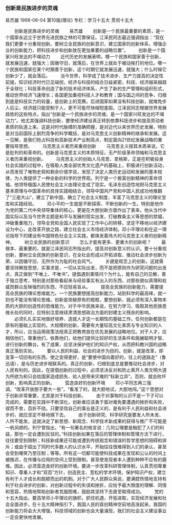 ### 创新是民族进步的灵魂
易杰雄
1998-06-04
第10版(理论)
专栏：学习十五大  贯彻十五大

　　创新是民族进步的灵魂
　　易杰雄
　　创新是一个民族最重要的素质，是一个国家永远立于世界先进民族之林的可靠保证。江泽民同志最近强调指出：“现在我们更要十分重视创新。要树立全民族的创新意识，建立国家的创新体系，增强企业的创新能力，把科技进步和创新放在更加重要的战略位置”。
　　创新是一个国家兴旺发达的不竭动力
　　近代历史的发展表明，哪一个民族和国家善于创新，就发展迅速，就强大；因循守旧，就落后，在世界上就处于被动挨打的地位。哪一个民族和国家在某个时期善于创新，这个时期它就发展迅速，就强大；什么时候它创新少了，就会落后。
　　当今世界，科学成了技术进步、生产力提高的决定性前提。知识经济时代已见端倪，经济与科技的结合日益紧密，科技、经济越来越趋于全球化；科技革命创造了新的技术经济体系，产生了新的生产管理和组织形式，推动世界经济飞速增长；各国更加重视科技人才和教育；国与国之间的竞争，归根到底是科技实力的较量，是创新上的竞赛。后进国家如果没有科技创新，就难免步人后尘，经济就只能受制于人，更不可能尽快缩短差距。江泽民同志根据世界发展趋势的这些特点，指出“创新是一个民族进步的灵魂，是一个国家兴旺发达的不竭动力”。他尤其强调科技创新，要使经济建设真正转到依靠科技进步和提高劳动者素质的轨道上来。这是对时代脉搏的准确把握，是对近代以来世界历史发展，特别是对当前国际上剧烈竞争的科学概括，是对马克思主义创新精神的继承和发展。这一见解，是我们抢占科技和高新技术产业制高点、制定面向21世纪发展战略的重要指导思想。
　　马克思主义者历来重视创新
　　马克思主义按其本质来说，它是批判的和革命的。创新是马克思主义的本质特征。无产阶级革命领袖和马克思主义者历来重视创新。
　　马克思主义的创始人马克思、恩格斯，正是在积极投身社会实践的过程中，在吸取人类全部优秀文化遗产的基础上，积极进行创新活动，从而发现了唯物史观和剩余价值学说，发现了决定人类历史运动和发展的基本规律，为人类提供了一种全新的科学的世界观。列宁是一个极富创新精神的革命领袖，他领导俄国人民使社会主义由理论变成了现实。毛泽东创造性地把马克思主义基本原理与中国革命的具体实践相结合，领导中国共产党和中国人民成功地推翻了“三座大山”，建立了新中国，确立了社会主义制度，丰富了马克思主义的理论宝库和实践经验。
　　邓小平的一生就是不断探索、不断创新的一生。特别是他作为党的第二代中央领导集体的核心，更是在大胆创新方面作出了表率。他从当代中国实际以及当今世界主题是和平与发展的现实出发，打破教条主义等思想的禁锢，冲破重重阻力，领导全党和全国人民实现了工作中心的转移，坚定不移地以经济建设为中心，走改革开放之路，建立社会主义市场经济体制。邓小平理论和在这一理论指导下的建设有中国特色社会主义实践，都焕发着伟大的马克思主义者的创新精神。
　　树立全民族的创新意识
　　怎么才能有更多、更重大的创新呢？
　　最根本、最重要的，就是江泽民同志所指出的，提高对创新意义的认识。要十分重视创新，要树立全民族的创新意识，在全社会形成以开拓进取、推动社会进步创新为荣，以因循守旧、无所作为为耻的社会风气。
　　关键是观念上的创新。这就需要坚持解放思想，实事求是，一切从实际出发，而不是把原则作为研究问题的出发点，真正做到“不唯上、不唯书”。提倡遇到事情问个为什么，能有自己的见解，善于独立思考，特别是对那些看起来与经验事实有出入的东西，对那些貌似真理和权威而群众反映强烈的东西，不应轻易盲从。
　　提高全民族的创新能力，需要提高全民族的理论思维能力。一个民族要想提高创新能力，站到科学的最高峰，就一刻也不能没有理论思维。创新是突破原有的框框，要想创新，就必须有深入事物本质的大胆的创造性的思维能力。对于中华民族来说，在努力学习、吸取其他民族思维长处的同时，应特别注意继续肃清思想政治方面的封建主义残余的影响。
　　必须扎扎实实地做好培养、造就人才这一长期性的基础工作。任何创新都是在原有的基础上实现的。大规模的创新，需要有大量较高文化素质与专业知识的人才，所以，应当运用政策法规真正把教育放在优先发展的战略地位。对于人才，应相信他们，尊重他们，依靠他们，给他们提供比较好的生活条件和施展聪明才智、进行创新的舞台。有了成果，应坚决保护他们的知识产权，从而把科教兴国的战略真正落到实处。
　　要以人民的利益、社会的进步为目的。创新，就是改革，即变革一切旧有的东西，使之变得更好，是“要使中国向着好的，往上的道路走”（鲁迅语），是与历史进步相联系的。真正的创新，归根到底总是要推动社会进步，对人民有利的。因此，在提倡创新的过程中，必须坚决反对和防止离开人类文明大道为所欲为和只会给国家造成损失、给人民带来灾难的“标新立异”。否则，就会败坏创新，影响真正的创新。
　　营造良好的创新环境
　　邓小平同志再三强调，“改革开放胆子要大一些”，“看准了的，就大胆地试，大胆地闯。”这个思想对于创新非常重要，尤其是对于科技创新。
　　由于对事物的认识不是一下子可以完成的，需要在实践中不断深化，创新者应该勇于面对难免要遭遇的挫折和失败，锲而不舍，百折不挠。只要坚信自己的事业是正义的，是有利于人民利益和社会进步的，就应坚定不移地搞下去。
　　由于创新研究、科学研究是要发人所未发、人所不能发，这就决定了新思想、新观念、科学技术新成果的获得与推广不可能是一帆风顺的。列宁曾指出，“有一句著名的格言说：几何公理要是触犯了人们的利益，那也一定会遭到反驳的。”科技创新如果在落后的管理体制和管理方法下进行，往往要受到限制；科技新成果还可能或遭到传统观念和错误的哲学思想的阻碍和排斥；或由于超出了同时代多数人的认识水平，开始往往很难得到人们的承认，甚至会受到嘲笑乃至压制；等等。所有这一切都可能使科技成果在发现和公认的时间上被推迟，在传播与应用的空间上受到限制，甚至使发现者本人遭到种种不应有的磨难。因此，必须营造良好的创新环境。要进一步改革科研管理体制，认真贯彻尊重知识、尊重人才和“双百”方针，创造民主、宽松的学术环境，保护知识产权，建立有利于人才成长和脱颖而出的机制。对于广大人民群众来说，要满腔热情地支持有利于社会进步的创新，对创新过程中的失误和挫折，应给予最大限度的理解、同情和宽容，热情地帮助创新者克服困难，鼓励其坚持下去直至取得成功。
　　党的十五大指出，要高举邓小平理论的旗帜，抓住机遇，开拓进取，实现经济发展和社会全面进步。在十五大精神指引下，我国人民的首创精神空前地高涨起来，我国的创新能力将会大大增强，科技领域的创新也会大量涌现，我们的社会主义建设事业一定会更快地发展。
